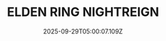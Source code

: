---
title: "ELDEN RING NIGHTREIGN"
id: 2622380
date: 2025-09-29T05:00:07.109Z
link: games/steam/recent/elden-ring-nightreign
image: http://media.steampowered.com/steamcommunity/public/images/apps/2622380/c59f3732d379c9667450b174353d69d5bcea95a5.jpg
playtime_2weeks: 1
playtime_forever: 13382
playtime_windows_forever: 0
playtime_mac_forever: 0
playtime_linux_forever: 13382
playtime_deck_forever: 13382
---